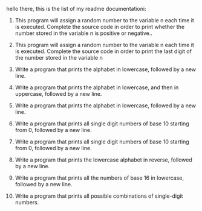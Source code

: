 hello there, this is the list of my readme documentationi:

1. This program will assign a random number to the variable n each time it is executed. Complete the source code in order to print whether the number stored in the variable n is positive or negative..

2. This program will assign a random number to the variable n each time it is executed. Complete the source code in order to print the last digit of the number stored in the variable n

3. Write a program that prints the alphabet in lowercase, followed by a new line.

4. Write a program that prints the alphabet in lowercase, and then in uppercase, followed by a new line.

5. Write a program that prints the alphabet in lowercase, followed by a new line.

6. Write a program that prints all single digit numbers of base 10 starting from 0, followed by a new line.

7. Write a program that prints all single digit numbers of base 10 starting from 0, followed by a new line.

8. Write a program that prints the lowercase alphabet in reverse, followed by a new line.

9. Write a program that prints all the numbers of base 16 in lowercase, followed by a new line.

10. Write a program that prints all possible combinations of single-digit numbers.
